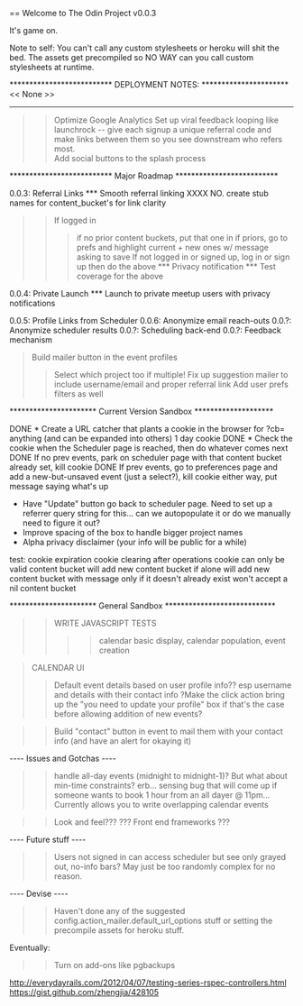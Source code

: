 == Welcome to The Odin Project v0.0.3

It's game on.

Note to self:  You can't call any custom stylesheets or heroku will shit the bed.  The assets get precompiled so NO WAY can you call custom stylesheets at runtime.

**************************  DEPLOYMENT NOTES: **********************
<< None >>
********************************************************************

>> Optimize Google Analytics
>> Set up viral feedback looping like launchrock -- give each signup a unique referral code and make links between them so you see downstream who refers most.  
>> Add social buttons to the splash process


**************************  Major Roadmap  **************************

0.0.3:  Referral Links
*** Smooth referral linking
 XXXX NO. create stub names for content_bucket's for link clarity
 >> If logged in
 >>> if no prior content buckets, put that one in
 >>> if priors, go to prefs and highlight current + new ones w/ message asking to save
 >> If not logged in or signed up, log in or sign up then do the above
*** Privacy notification
*** Test coverage for the above

0.0.4:  Private Launch
*** Launch to private meetup users with privacy notifications

0.0.5:  Profile Links from Scheduler
0.0.6:  Anonymize email reach-outs
0.0.?:  Anonymize scheduler results
0.0.?:  Scheduling back-end
0.0.?:  Feedback mechanism

> Build mailer button in the event profiles
>> Select which project too if multiple!
> Fix up suggestion mailer to include username/email and proper referral link
> Add user prefs filters as well

**********************  Current Version Sandbox  ********************

DONE * Create a URL catcher that plants a cookie in the browser for ?cb= anything (and can be expanded into others) 1 day cookie
DONE * Check the cookie when the Scheduler page is reached, then do whatever comes next
DONE If no prev events, park on scheduler page with that content bucket already set, kill cookie
DONE If prev events, go to preferences page and add a new-but-unsaved event (just a select?), kill cookie either way, put message saying what's up

* Have "Update" button go back to scheduler page.  Need to set up a referrer query string for this... can we autopopulate it or do we manually need to figure it out?  
* Improve spacing of the box to handle bigger project names
* Alpha privacy disclaimer (your info will be public for a while)

test:
cookie expiration
cookie clearing after operations
cookie can only be valid content bucket
will add new content bucket if alone
will add new content bucket with message only if it doesn't already exist
won't accept a nil content bucket



**********************  General Sandbox  ****************************

>> WRITE JAVASCRIPT TESTS
>>>> calendar basic display, calendar population, event creation

> CALENDAR UI
>> Default event details based on user profile info?? esp username and details with their contact info
>> ?Make the click action bring up the "you need to update your profile" box if that's the case before allowing addition of new events?

>> Build "contact" button in event to mail them with your contact info (and have an alert for okaying it)


---- Issues and Gotchas ----
>> handle all-day events (midnight to midnight-1)?  But what about min-time constraints?  erb... sensing bug that will come up if someone wants to book 1 hour from an all dayer @ 11pm...
>> Currently allows you to write overlapping calendar events

>> Look and feel???
>> ??? Front end frameworks ???

---- Future stuff ----
>> Users not signed in can access scheduler but see only grayed out, no-info bars?  May just be too randomly complex for no reason.


---- Devise ----
>> Haven't done any of the suggested config.action_mailer.default_url_options stuff or setting the precompile assets for heroku stuff.


Eventually:
>> Turn on add-ons like pgbackups

http://everydayrails.com/2012/04/07/testing-series-rspec-controllers.html
https://gist.github.com/zhengjia/428105

